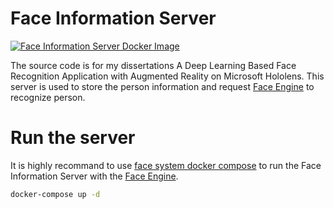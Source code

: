 # Face Information Server

[![Face Information Server Docker Image](https://dockerbuildbadges.quelltext.eu/status.svg?organization=holymatch&repository=faceweb)](https://hub.docker.com/r/holymatch/faceweb/)

The source code is for my dissertations A Deep Learning Based Face Recognition Application with Augmented Reality on Microsoft Hololens. This server is used to store the person information and request [Face Engine](https://github.com/holymatch/faceengine) to recognize person. 

# Run the server
It is highly recommand to use [face system docker compose](https://github.com/holymatch/facesystem) to run the Face Information Server with the [Face Engine](https://github.com/holymatch/faceengine).

```sh
docker-compose up -d
```
